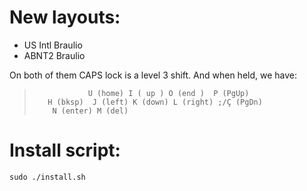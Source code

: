 # New layouts:

* US Intl Braulio
* ABNT2 Braulio

On both of them CAPS lock is a level 3 shift. And when held, we have:

>                 U (home) I ( up ) O (end )  P (PgUp)  
>        H (bksp)  J (left) K (down) L (right) ;/Ç (PgDn)  
>         N (enter) M (del)  

# Install script:

    sudo ./install.sh
